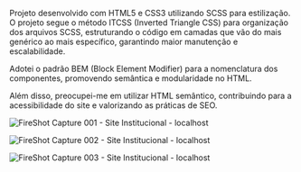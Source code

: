 Projeto desenvolvido com HTML5 e CSS3 utilizando SCSS para estilização.
O projeto segue o método ITCSS (Inverted Triangle CSS) para organização dos arquivos SCSS, estruturando o código em camadas que vão do mais genérico ao mais específico, garantindo maior manutenção e escalabilidade.

Adotei o padrão BEM (Block Element Modifier) para a nomenclatura dos componentes, promovendo semântica e modularidade no HTML. 

Além disso, preocupei-me em utilizar HTML semântico, contribuindo para a acessibilidade do site e valorizando as práticas de SEO.

![FireShot Capture 001 - Site Institucional - localhost](https://github.com/user-attachments/assets/5f113779-844a-4f58-9866-6d63fd73a3cc)

![FireShot Capture 002 - Site Institucional - localhost](https://github.com/user-attachments/assets/90954a0f-25ac-49bb-bf95-085cddb11230)

![FireShot Capture 003 - Site Institucional - localhost](https://github.com/user-attachments/assets/4cc40dfe-bc5d-4cec-9a32-af24beebf8d1)
